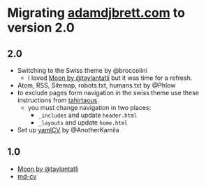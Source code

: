 # Migrating [adamdjbrett.com](adamdjbrett.com) to version 2.0

## 2.0
- Switching to the Swiss theme by @broccolini
  - I loved [Moon by @taylantatli](https://taylantatli.github.io/Moon/) but it was time for a refresh.
- Atom, RSS, Sitemap, robots.txt, humans.txt by @Phlow
- to exclude pages form navigation in the swiss theme use these instructions from [tahirtaous](https://www.tahirtaous.com/exclude-pages-jekyll-navigation-menu-minima-theme/).
  - you must change navigation in two places:
      - `_includes` and update `header.html`
      - `_layouts` and update `home.html`
- Set up [yamlCV](https://github.com/AnotherKamila/yamlCV/) by @AnotherKamila

## 1.0
- [Moon by @taylantatli](https://taylantatli.github.io/Moon/)
- [md-cv](https://github.com/blmoore/md-cv)

